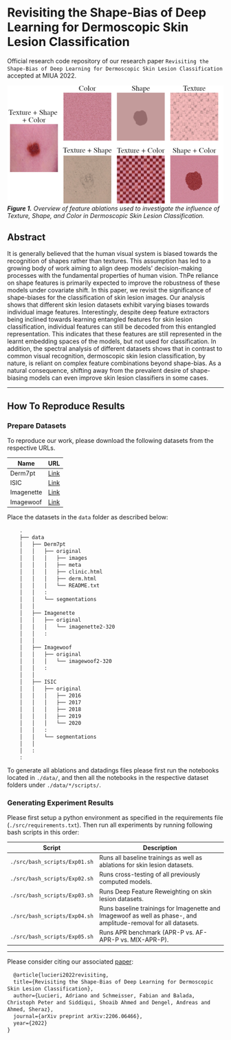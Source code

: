 # Revisiting the Shape-Bias of Deep Learning for Dermoscopic Skin Lesion Classification

Official research code repository of our research paper `Revisiting the Shape-Bias of Deep Learning for Dermoscopic Skin Lesion Classification` accepted at MIUA 2022.

![Overview of feature ablations.](figures/fig1_feature-ablations.png)
***Figure 1.** Overview of feature ablations used to investigate the influence of Texture, Shape, and Color in Dermoscopic Skin Lesion Classification.*

## Abstract
It is generally believed that the human visual system is biased towards the recognition of shapes rather than textures. This assumption has led to a growing body of work aiming to align deep models' decision-making processes with the fundamental properties of human vision. ThPe reliance on shape features is primarily expected to improve the robustness of these models under covariate shift. In this paper, we revisit the significance of shape-biases for the classification of skin lesion images. Our analysis shows that different skin lesion datasets exhibit varying biases towards individual image features. Interestingly, despite deep feature extractors being inclined towards learning entangled features for skin lesion classification, individual features can still be decoded from this entangled representation. This indicates that these features are still represented in the learnt embedding spaces of the models, but not used for classification. In addition, the spectral analysis of different datasets shows that in contrast to common visual recognition, dermoscopic skin lesion classification, by nature, is reliant on complex feature combinations beyond shape-bias. As a natural consequence, shifting away from the prevalent desire of shape-biasing models can even improve skin lesion classifiers in some cases.

---

## How To Reproduce Results

### Prepare Datasets
To reproduce our work, please download the following datasets from the respective URLs.

| Name | URL |
| --- | --- |
| Derm7pt | [Link](https://derm.cs.sfu.ca/Welcome.html) |
| ISIC | [Link](https://challenge.isic-archive.com/data/) | 
| Imagenette | [Link](https://github.com/fastai/imagenette) |
| Imagewoof | [Link](https://github.com/fastai/imagenette) |

Place the datasets in the `data` folder as described below:

```
    .
    ├── data                   
    │   ├── Derm7pt                    
    │   │   ├── original         
    │   │   │   ├── images    
    │   │   │   ├── meta 
    │   │   │   ├── clinic.html 
    │   │   │   ├── derm.html 
    │   │   │   └── README.txt     
    │   │   :        
    │   │   └── segmentations
    │   │         
    │   ├── Imagenette
    │   │   ├── original 
    │   │   │   └── imagenette2-320
    │   │   : 
    │   │       
    │   ├── Imagewoof
    │   │   ├── original   
    │   │   │   └── imagewoof2-320    
    │   │   : 
    │   │       
    │   ├── ISIC 
    │   │   ├── original
    │   │   │   ├── 2016    
    │   │   │   ├── 2017 
    │   │   │   ├── 2018
    │   │   │   ├── 2019
    │   │   │   └── 2020
    │   │   : 
    │   │   └── segmentations
    │   │       
    │   :       
    :
```

To generate all ablations and datadings files please first run the notebooks located in `./data/`, and then all the notebooks in the respective dataset folders under `./data/*/scripts/`.

### Generating Experiment Results

Please first setup a python environment as specified in the requirements file (`./src/requirements.txt`). Then run all experiments by running following bash scripts in this order:

| Script | Description |
| --- | --- |
| `./src/bash_scripts/Exp01.sh` | Runs all baseline trainings as well as ablations for skin lesion datasets. |
| `./src/bash_scripts/Exp02.sh` | Runs cross-testing of all previously computed models. |
| `./src/bash_scripts/Exp03.sh` | Runs Deep Feature Reweighting on skin lesion datasets. |
| `./src/bash_scripts/Exp04.sh` | Runs baseline trainings for Imagenette and Imagewoof as well as phase-, and amplitude-removal for all datasets. |
| `./src/bash_scripts/Exp05.sh` | Runs APR benchmark (APR-P vs. AF-APR-P vs. MIX-APR-P). |

---

Please consider citing our associated [paper](https://arxiv.org/abs/2206.06466):
```
  @article{lucieri2022revisiting,
  title={Revisiting the Shape-Bias of Deep Learning for Dermoscopic Skin Lesion Classification},
  author={Lucieri, Adriano and Schmeisser, Fabian and Balada, Christoph Peter and Siddiqui, Shoaib Ahmed and Dengel, Andreas and Ahmed, Sheraz},
  journal={arXiv preprint arXiv:2206.06466},
  year={2022}
}

```